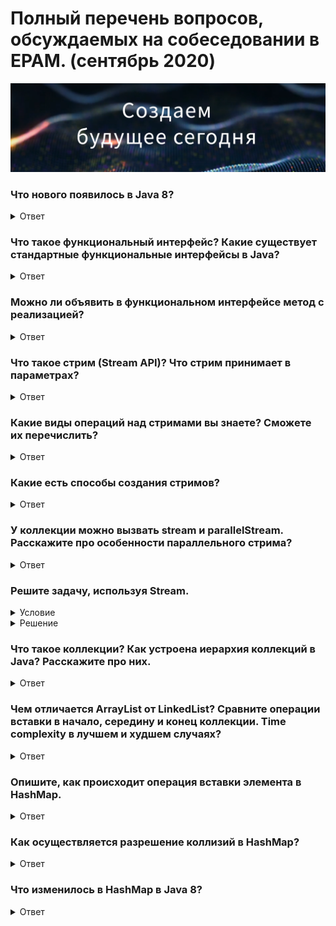 # Полный перечень вопросов, обсуждаемых на собеседовании в EPAM. (сентябрь 2020)

![](epam_intro.png)

### Что нового появилось в Java 8?
<details><summary>Ответ</summary>

___

Из всех нововведений, появившихся в Java 8, нужно отметить самые важные:
стримы, лябмды и дефолтные/функциональные методы в интерфейсах. <br>
Будет большим плюсом, если к этому прибавить такие фичи, как :
* Ссылки на методы и конструкторы -> Integer::valueOf, System.out::print
* Функциональные интерфейсы -> Предикаты (Predicate), Функции (Function), Поставщики (Supplier), Потребители (Consumer)
* Опциональные значения (Optional)

*P.S. Если вы знаете, что есть некоторые фичи, но не можете их объяснить, лучше не упоминайте их в ответе.*
</details>


### Что такое функциональный интерфейс? Какие существует стандартные функциональные интерфейсы в Java?
<details><summary>Ответ</summary>

___

Функциональный интерфейс в Java – это интерфейс, который содержит только 1 абстрактный метод. <br>
Основное назначение – использование в лямбда выражениях и method reference. <br>

Стандартные функциональные интерфейсы, появившиеся в Java 8: <br>

* __Predicate<T>__ - проверяет соблюдение некоторого условия. **boolean test(T t);**
* __Consumer<T>__ - выполняет некоторое действие над объектом типа T, при этом ничего не возвращая. **void accept(T t);**
* __Function<T,R>__ - представляет функцию перехода от объекта типа T к объекту типа R. **R apply(T t);**
* __Supplier<T>__ - не принимает никаких аргументов, но должен возвращать объект типа T. **T get();**
* __UnaryOperator<T>__ - принимает в качестве параметра объект типа T, 
выполняет над ними операции и возвращает результат операций в виде объекта типа T. **T apply(T t);**
* __BinaryOperator<T>__ - принимает в качестве параметра два объекта типа T, 
выполняет над ними бинарную операцию и возвращает ее результат также в виде объекта типа T. **T apply(T t1, T t2);**
</details>


### Можно ли объявить в функциональном интерфейсе метод с реализацией?
<details><summary>Ответ</summary>

___

Да, можно. Так как условием функционального интерфейса является наличие одного абстрактного метода, 
он вполне может иметь дефолтные и статические методы.
</details>


### Что такое стрим (Stream API)? Что стрим принимает в параметрах?
<details><summary>Ответ</summary>

___

Stream API — это новый способ работать со структурами данных в функциональном стиле.
Stream (поток) API (описание способов, которыми одна компьютерная программа может взаимодействовать с другой программой) 
— это по своей сути поток данных. Поток представляет последовательность элементов и предоставляет различные методы 
для произведения вычислений над данными элементами.
   
Параметрами стримы принимают функциональные интерфейсы, описанные в предыдущем вопросе.
</details>


### Какие виды операций над стримами вы знаете? Сможете их перечислить?
<details><summary>Ответ</summary>

___

Java Stream API предлагает два вида методов:
1. **Конвейерные** — возвращают другой stream, то есть работают как builder,
2. **Терминальные** — возвращают другой объект, такой как коллекция, примитивы, объекты, Optional и т.д.
<br>
Терминальные операции завершают работу над стримом, после них нельзя применять методы.

##### К конвеерным относятся:

| Метод stream | Описание | Пример  |
|--------------|:--------:|:--------|
| filter | Отфильтровывает записи, возвращает только записи, соответствующие условию |collection.stream().filter(«a1»::equals).count() |
| skip | Позволяет пропустить N первых элементов | collection.stream().skip(collection.size() — 1).findFirst().orElse(«1») |
| distinct | Возвращает стрим без дубликатов (для метода equals) | collection.stream().distinct().collect(Collectors.toList()) |
| map |	Преобразует каждый элемент стрима |	collection.stream().map((s) -> s + "_1").collect(Collectors.toList()) |
| peek | Возвращает тот же стрим, но применяет функцию к каждому элементу стрима | collection.stream().map(String::toUpperCase).peek((e) -> System.out.print("," + e)).collect(Collectors.toList()) |
| limit | Позволяет ограничить выборку определенным количеством первых элементов | collection.stream().limit(2).collect(Collectors.toList()) |
| sorted | Позволяет сортировать значения либо в натуральном порядке, либо задавая Comparator | collection.stream().sorted().collect(Collectors.toList()) |
| mapToInt, mapToDouble, mapToLong | 	Аналог map, но возвращает числовой стрим (то есть стрим из числовых примитивов) | collection.stream().mapToInt((s) -> Integer.parseInt(s)).toArray() |
| flatMap, flatMapToInt, flatMapToDouble, flatMapToLong | Похоже на map, но может создавать из одного элемента несколько | collection.stream().flatMap((p) -> Arrays.asList(p.split(",")).stream()).toArray(String[]::new) |


##### К терминальным относятся: 

| Метод stream | Описание |	Пример |
|--------------|:--------:|:--------|
| findFirst | Возвращает первый элемент из стрима (возвращает Optional) | collection.stream().findFirst().orElse(«1»)
| findAny |	Возвращает любой подходящий элемент из стрима (возвращает Optional) | collection.stream().findAny().orElse(«1»)
| collect |	Представление результатов в виде коллекций и других структур данных | collection.stream().filter((s) -> s.contains(«1»)).collect(Collectors.toList())
| count | Возвращает количество элементов в стриме | collection.stream().filter(«a1»::equals).count()
| anyMatch | Возвращает true, если условие выполняется хотя бы для одного элемента | collection.stream().anyMatch(«a1»::equals)
| noneMatch | Возвращает true, если условие не выполняется ни для одного элемента |	collection.stream().noneMatch(«a8»::equals)
| allMatch | Возвращает true, если условие выполняется для всех элементов |	collection.stream().allMatch((s) -> s.contains(«1»))
| min |	Возвращает минимальный элемент, в качестве условия использует компаратор | collection.stream().min(String::compareTo).get()
| max |	Возвращает максимальный элемент, в качестве условия использует компаратор |	collection.stream().max(String::compareTo).get()
| forEach |	Применяет функцию к каждому объекту стрима, порядок при параллельном выполнении не гарантируется | set.stream().forEach((p) -> p.append("_1"));
| forEachOrdered |	Применяет функцию к каждому объекту стрима, сохранение порядка элементов гарантирует | list.stream().forEachOrdered((p) -> p.append("_new"));
| toArray |	Возвращает массив значений стрима |	collection.stream().map(String::toUpperCase).toArray(String[]::new);
| reduce |	Позволяет выполнять агрегатные функции на всей коллекцией и возвращать один результат |	collection.stream().reduce((s1, s2) -> s1 + s2).orElse(0)

*P.S. У вас не попросят перечислить все методы, но могут спросить любой из них. Поэтому желательно выучить как можно больше.*
</details>


### Какие есть способы создания стримов?
<details><summary>Ответ</summary>

___

| Способ создания стрима | Шаблон создания | Пример |
|------------------------|:---------------:|:-------|
| 1. Классический: Создание стрима из коллекции | collection.stream() | Collection<String> collection = Arrays.asList("a1", "a2", "a3"); <br> Stream<String> streamFromCollection = collection.stream(); |
| 2. Создание стрима из значений | 	Stream.of(значение1,… значениеN) | Stream<String> streamFromValues = Stream.of("a1", "a2", "a3"); |
| 3. Создание стрима из массива | Arrays.stream(массив) | String[] array = {"a1","a2","a3"};<br> Stream<String> streamFromArrays = Arrays.stream(array); |
| 4. Создание стрима из файла (каждая строка в файле будет отдельным элементом в стриме) | Files.lines(путь_к_файлу) | Stream<String> streamFromFiles = Files.lines(Paths.get("file.txt")) |
| 5. Создание стрима из строки | «строка».chars() | IntStream streamFromString = "123".chars() |
| 6. С помощью Stream.builder | Stream.builder().add(...)....build() | Stream.builder().add("a1").add("a2").add("a3").build() |
| 7. Создание параллельного стрима | collection.parallelStream() | Stream<String> stream = collection.parallelStream(); |
| 8. Создание бесконечных стрима с помощью Stream.iterate | Stream.iterate(начальное_условие, выражение_генерации) | Stream<Integer> streamFromIterate = Stream.iterate(1, n -> n + 1) |
| 9. Создание бесконечных стрима с помощью Stream.generate | Stream.generate(выражение_генерации) | Stream<String> streamFromGenerate = Stream.generate(() -> "a1") |

</details>


### У коллекции можно вызвать stream и parallelStream. Расскажите про особенности параллельного стрима?
<details><summary>Ответ</summary>

___

Кроме последовательных потоков Stream API поддерживает параллельные потоки. Распараллеливание потоков позволяет 
задействовать несколько ядер процессора (если целевая машина многоядерная) и тем самым может повысить производительность
и ускорить вычисления. В то же время говорить, что применение параллельных потоков на многоядерных машинах однозначно 
повысит производительность - не совсем корректно. В каждом конкретном случае надо проверять и тестировать.

Чтобы сделать обычный последовательный поток параллельным, надо вызвать у объекта Stream метод parallel. Кроме того, 
можно также использовать метод parallelStream() интерфейса Collection для создания параллельного потока из коллекции.

Однако не все функции можно без ущерба для точности вычисления перенести с последовательных потоков на параллельные. 
Прежде всего такие функции должны быть без сохранения состояния и ассоциативными, то есть при выполнении слева направо 
давать тот же результат, что и при выполнении справа налево, как в случае с произведением чисел. Например:

```java	
Stream<String> wordsStream = Stream.of("мама", "мыла", "раму");
String sentence = wordsStream.parallel().reduce("Результат:", (x,y)->x + " " + y);
System.out.println(sentence);
```
Результатом этой функции будет консольный вывод:

>Результат: мама Результат: мыла Результат: раму

Данный вывод не является правильным. Если же мы не уверены, что на каком-то этапе работы с параллельным потоком он 
адекватно сможет выполнить какую-нибудь операцию, то мы можем преобразовать этот поток в последовательный посредством
вызова метода *sequential()*:

```java
Stream<String> wordsStream = Stream.of("мама", "мыла", "раму", "hello world");
String sentence = wordsStream.parallel()
        .filter(s->s.length()<10) // фильтрация над параллельным потоком
        .sequential()
        .reduce("Результат:", (x,y)->x + " " + y); // операция над последовательным потоком
System.out.println(sentence);
```
И возьмем другой пример:
	
```java
Stream<Integer> numbersStream = Stream.of(1, 2, 3, 4, 5, 6);
Integer result = numbersStream.parallel().reduce(1, (x,y)->x * y);
System.out.println(result);
```
Фактически здесь происходит перемножение чисел. При этом нет разницы между 1 * 2 * 3 * 4 * (5 * 6) или 5 * 6 * 1 * 
(2 * 3) * 4. Мы можем расставить скобки любым образом, разместить последовательность чисел в любом порядке, и все равно 
мы получим один и тот же результат. То есть данная операция является ассоциативной и поэтому может быть распараллелена.

В то же время если рабочая машина не является многоядерной, то поток будет выполняться как последовательный.

*P.S. - может показаться, что ответ получился чрезмерно развернутым, но вышло совсем наоборот - чтобы описание вышло 
наиболее компактным и понятным пришлось не включать в ответ такие темы как **Вопросы производительности в 
параллельных операциях** и **Упорядоченность в параллельных потоках**. О них можно почитать отдельно.*
</details>


### Решите задачу, используя Stream.
<details><summary>Условие</summary>

___

Имеется класс User:
```java
public class User {
    String firstName;
    String lastName;
    int age;
}
```

Реализуйте метод
```java
public List<String> getUserDetail(List<User> users, int age){
    // solution
}
```
по следующим критериям:

* filter by User.age >= provided age
* map to String like firstName + lastName
* order by alphabet
* return List of String
</details>

<details><summary>Решение</summary>

___

```java
    public static List<String> getUserDetail(List<User> users, int age) {
            return users.stream()
                    .filter((User u) -> u.age >= age)
                    .map((User u) -> u.firstName + " " + u.lastName)
                    .sorted()
                    .collect(Collectors.toList());
    }
```
</details>


### Что такое коллекции? Как устроена иерархия коллекций в Java? Расскажите про них.
<details><summary>Ответ</summary>

___

Коллекция - это объект, способный хранить группу одинаковых элементов. В пакете **java.util** содержится библиотека 
коллекций(collection framework), которая предоставляет большие возможности для работы с множествами, хэш-таблицами, 
векторами, разными видами списков и т.д.
    
Основу библиотеки составляют открытые интерфейсы, которые можно использовать для создания собственных коллекций. 
Каждый интерфейс объявляет набор методов, которые вы обязаны реализовать в своей программе:
    
        Collection - группа элементов(охватывает Set и List);
        Set - множество элементов(без дублирования);
        SortedSet - то же самое, что Set, только элементы упорядочены;
        List - упорядоченный список;
        Map - словарь, то есть коллекция, в которой каждый элемент имеет уникальный ключ;
        SortedMap - то же самое, что и Map, однако элементы упорядочены;
        Queue - интерфейс для работы с очередью.
    
Разумеется, интерфейсы были бы "пустыми", если бы в них не существовало встроенных классов, реализующих необходимые функций:
    
        ArrayList - список List как массив элементов;
        LinkedList - список List, выполняющий функции связанного списка;
        HashSet - множество Set как хэш-таблица;
        TreeSet - множество SortedSet, используемое как дерево;
        HashMap - индексированный словарь хэш;
        TreeMap - коллекция SortedMap древовидной структуры.
    
Задача каждого из интерфейсов - обеспечить простоту и удобство работы с большим количеством однотипных данных. 
Рассмотрим подробнее назначение каждого из этих интерфейсов.
    
        Collection - общий интерфейс, объединяющий интерфейсы Set и List. Содержит методы для добавления и удаления элементов коллекции, проверки их правильности, наличия и другие.
        Set - неупорядоченный набор неповторяющихся элементов. Расширяет интерфейс Collection. Если производится попытка добавить в набор элемент, который уже в нем содержится, она будет проигнорирована.
        List - служит для работы с упорядоченными коллекциями. К каждому элементы такой коллекции можно обратиться по индексу. Расширяет интерфейс Collection.
        Map - предназначен для работы с коллекциями-словарями, в которых содержатся ключи и соответствующие им значения(каждому ключу соответствует только одно значением). Словарь может содержать произвольное число элементов.
        Queue - содержит методы для работы с очередями: в них элементы добавляются с одного конца, а извлекаются с другого.
</details>


### Чем отличается ArrayList от LinkedList? Сравните операции вставки в начало, середину и конец коллекции. Time complexity в лучшем и худшем случаях?
<details><summary>Ответ</summary>

___

ArrayList реализован внутри в виде обычного **массива**. LinkedList реализован внутри по-другому. Он реализован в виде 
**связного списка**: набора отдельных элементов, каждый из которых хранит ссылку на следующий и предыдущий элементы.

При операции вставки в **начало** или **середину** ArrayList-a Все элементы, находящиеся справа от указанного индекса, будут 
сдвигаться на одну позицию вправо (index+1). И только после этого во внутренний массив под указанным индексом добавляется 
новый элемент. Сложность такой операции **O(n)**, так как нам придется перебрать все элементы, которые мы сдвигаем.
При вставке в **конец** списка нет необходимости сдвигать элементы массива, поэтому сложность будет **O(1)**, но - 
если мы достигли конца массива то создается новый массив побольше, куда копируются элементы исходного массива. Значит в худшем 
случае вставка в начало ArrayList-a - **O(n)**.

У каждого элемента LinkedList-a, которые он хранит, имеется ссылка на предыдущий и следующий элемент, но для 
того чтобы такую структуру хранить, LinkedList всегда запоминает крайние элементы (head и tail) - т.е. первый и последний
элемент. Для вставки в **начало** и **конец** требуется лишь поменять ссылки этих элементов, поэтому сложность 
всегда будет константой **O(1)**. Что касается вставки в **середину** LinkedList-a - то нам потребуется методом перебора
найти в цепочке элементов нужный нам индекс по ссылке. Сложность вставки в **середину** - **всегда O(n)**. 
<br>

>P.S. - Хоть вопрос затрагивал лишь операцию вставки, нужно также понимать как происходят поиск и удаление по индексу у 
>ArrayList и LinkedList. 
</details>


### Опишите, как происходит операция вставки элемента в HashMap.
<details><summary>Ответ</summary>

___

    В разработке...
</details>


### Как осуществляется разрешение коллизий в HashMap?
<details><summary>Ответ</summary>

___

    В разработке...
</details>


### Что изменилось в HashMap в Java 8?
<details><summary>Ответ</summary>

___

    В разработке...
</details>
